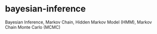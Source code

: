# bayesian-inference
Bayesian Inference, Markov Chain, Hidden Markov Model (HMM), Markov Chain Monte Carlo (MCMC)
